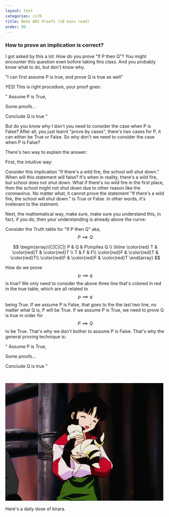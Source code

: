 ```yaml
---
layout: text
categories: cs70
title: Note 002 Proofs (10 mins read)
order: 99
---
```

### How to prove an implication is correct?

I got asked by this a lot: How do you prove "If P then Q"? You might encounter this question even bofore taking this class. And you probably know what to do, but don't know why.

"I can first assume P is true, and prove Q is true as well"

YES! This is right procedure, your proof goes:

"
Assume P is True,

Some proofs...

Conclude Q is true
"

But do you know why I don't you need to consider the case when P is False? After all, you just learnt "prove by cases", there's two cases for P, it can either be True or False. So why don't we need to consider the case when P is False?

There's two way to explain the answer: 

First, the intuitive way: 

Consider this implication "If there's a wild fire, the school will shut down." When will this statement will false? It's when in reality, there's a wild fire, but school does not shut down. What if there's no wild fire in the first place, then the school might not shut down due to other reason like the coronavirus. No matter what, it cannot prove the statement "If there's a wild fire, the school will shut down." is True or False. In other words, it's irrelevant to the statment.

Next, the mathematical way, make sure, make sure you understand this, in fact, if you do, then your understanding is already above the curve:

Consider the Truth table for "If P then Q" aka, $$ P \implies Q$$

$$
\begin{array}{C|C|C|}
P & Q & P\implies Q \\
\hline
\color{red} T & \color{red}T & \color{red}T \\
T & F & F\\
\color{red}F & \color{red}T & \color{red}T\\
\color{red}F & \color{red}F & \color{red}T
\end{array} 
$$


How do we prove $$p\implies q$$ is true? We only need to consider the above three line that's colored in red in the true table, which are all related to $$p \implies q$$ being True. If we assume P is False, that goes to the the last two line, no matter what Q is, P will be True. If we assume P is True, we need to prove Q is true in order for $$P\implies Q$$ to be True. That's why we don't bother to assume P is False. That's why the general proving technique is: 

"
Assume P is True,

Some proofs...

Conclude Q is true
"

<br>

![image info](/assets/images/cs70/w2.gif)

Here's a daily dose of kirara.